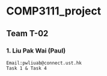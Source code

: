 # COMP3111_project
## Team T-02
### 1. Liu Pak Wai (Paul)
    Email:pwliuab@connect.ust.hk
    Task 1 & Task 4
